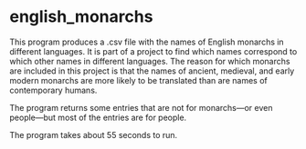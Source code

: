 # english_monarchs

This program produces a .csv file with the names of English monarchs in
    different languages. It is part of a project to find which names
    correspond to which other names in different languages. The reason
    for which monarchs are included in this project is that the names of
    ancient, medieval, and early modern monarchs are more likely to be
    translated than are names of contemporary humans.

The program returns some entries that are not for monarchs—or even
    people—but most of the entries are for people.

The program takes about 55 seconds to run.
